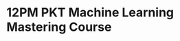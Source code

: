 # 12PM PKT Machine Learning Mastering Course

<!-- - ## Week 1

   1. [Day 1](https://www.facebook.com/iCodeguru/videos/630868269440066)
   2. [Day 2](https://www.facebook.com/iCodeguru/videos/1364617181558982)
   3. [Day 3]()
   4. [Day 4]()
   5. [Day 5]() -->

<!-- - ## Week 

   1. [Day 1]()
   2. [Day 2]()
   3. [Day 3]()
   4. [Day 4]()
   5. [Day 5]() -->